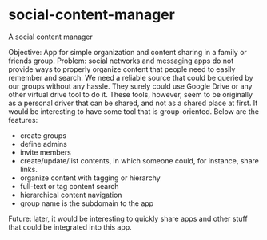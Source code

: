 # social-content-manager
A social content manager

Objective: App for simple organization and content sharing in a family or friends group. 
Problem: social networks and messaging apps do not provide ways to properly organize content that people need to easily remember and search. We need a reliable source that could be queried by our groups without any hassle.
They surely could use Google Drive or any other virtual drive tool to do it. These tools, however, seem to be originally as a personal driver that can be shared, and not as a shared place at first. It would be interesting to have some tool that is group-oriented.
Below are the features:

- create groups
- define admins
- invite members
- create/update/list contents, in which someone could, for instance, share links. 
- organize content with tagging or hierarchy
- full-text or tag content search
- hierarchical content navigation
- group name is the subdomain to the app

Future: later, it would be interesting to quickly share apps and other stuff that could be integrated into this app.
